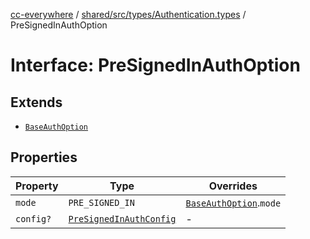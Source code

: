 [cc-everywhere](../../../../../index.md) / [shared/src/types/Authentication.types](../index.md) / PreSignedInAuthOption

# Interface: PreSignedInAuthOption

## Extends

- [`BaseAuthOption`](BaseAuthOption.md)

## Properties

| Property | Type | Overrides |
| ------ | ------ | ------ |
| `mode` | `PRE_SIGNED_IN` | [`BaseAuthOption`](BaseAuthOption.md).`mode` |
| `config?` | [`PreSignedInAuthConfig`](PreSignedInAuthConfig.md) | - |
